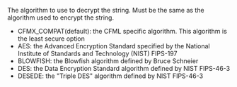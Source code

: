 
The algorithm to use to decrypt the string. Must be the same as the algorithm used to encrypt the string.
- CFMX_COMPAT(default): the CFML specific algorithm. This algorithm is the least secure option
- AES: the Advanced Encryption Standard specified by the National Institute of Standards and Technology (NIST) FIPS-197
- BLOWFISH: the Blowfish algorithm defined by Bruce Schneier
- DES: the Data Encryption Standard algorithm defined by NIST FIPS-46-3
- DESEDE: the "Triple DES" algorithm defined by NIST FIPS-46-3